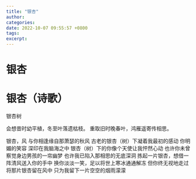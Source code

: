 ```yaml
---
title: "银杏"
author:
categories:
date: 2022-10-07 09:55:57 +0800
tags:
excerpt:
---
```








# 银杏






# 银杏（诗歌）


银杏树

会想昔时幼平植，冬至叶落遗枯枝。
重取旧时晚春叶，鸿雁遥寄传相思。


银杏，风
与你相逢缘自那萧瑟的秋风
古老的银杏（树）下凝着我最初的感动
你明媚的笑容
深印在我脑海之中
银杏（树）下的你像个天使让我怦然心动
也许你未曾察觉身边男孩的一帘幽梦
也许我已陷入那相思的无底深洞
拣起一片银杏，想借一阵清风送入你的手中
换你淡淡一笑，足以将世上寒冰通通解冻
但你终无视地走过
将那片银杏留在风中
只为我留下一片空空的烟雨濛濛







